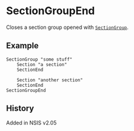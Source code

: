# SectionGroupEnd

Closes a section group opened with [`SectionGroup`][1].

## Example

	SectionGroup "some stuff"
		Section "a section"
		SectionEnd

		Section "another section"
		SectionEnd
	SectionGroupEnd

## History

Added in NSIS v2.05

[1]: SectionGroup.md